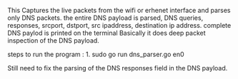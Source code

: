 This Captures the live packets from the wifi or erhenet interface and parses only DNS packets. 
the entire DNS payload is parsed, DNS queries, responses, srcport, dstport, src ipaddress, destination ip address. 
complete DNS paylod is printed on the terminal
Basically it does deep packet inspection of the DNS payload.

steps to run the program :
    1. sudo go run dns_parser.go en0

Still need to fix the parsing of the DNS responses field in the DNS payload.

